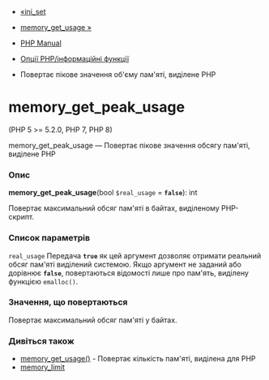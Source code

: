 - [«ini_set](function.ini-set.md)
- [memory_get_usage »](function.memory-get-usage.md)

- [PHP Manual](index.md)
- [Опції PHP/інформаційні функції](ref.info.md)
- Повертає пікове значення об'єму пам'яті, виділене PHP

# memory_get_peak_usage

(PHP 5 \>= 5.2.0, PHP 7, PHP 8)

memory_get_peak_usage — Повертає пікове значення обсягу пам'яті,
виділене PHP

### Опис

**memory_get_peak_usage**(bool `$real_usage` = **`false`**): int

Повертає максимальний обсяг пам'яті в байтах, виділеному
PHP-скрипт.

### Список параметрів

`real_usage`
Передача **`true`** як цей аргумент дозволяє отримати
реальний обсяг пам'яті виділений системою. Якщо аргумент не заданий або
дорівнює **`false`**, повертаються відомості лише про пам'ять, виділену
функцією `emalloc()`.

### Значення, що повертаються

Повертає максимальний обсяг пам'яті у байтах.

### Дивіться також

- [memory_get_usage()](function.memory-get-usage.md) - Повертає
кількість пам'яті, виділена для PHP
- [memory_limit](ini.core.md#ini.memory-limit)
